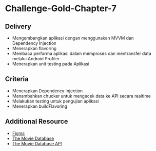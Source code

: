 # Challenge-Gold-Chapter-7

## Delivery
- Mengembangkan aplikasi dengan menggunakan MVVM dan Dependency Injection
- Menerapkan flavoring
- Membaca performa aplikasi dalam memproses dan mentransfer data melalui Android Profiler
- Menerapkan unit testing pada Aplikasi

## Criteria
- Menerapkan Dependency Injection
- Menambahkan chucker untuk mengecek data ke API secara realtime
- Melakukan testing untuk pengujian aplikasi
- Menerapkan buildFlavoring

## Additional Resource
- [Figma][0]
- [The Movie Database][1]
- [The Movie Database API][2]

[0]: https://www.figma.com/file/hzrgBM5XTglqFSPrZCSuop/%5BKM-ANDROID%5D-Challenge-5?node-id=0%3A1
[1]: https://www.themoviedb.org/
[2]: https://developers.themoviedb.org/3/getting-started/introduction

